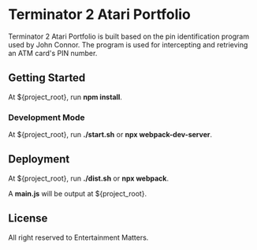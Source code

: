 # Terminator 2 Atari Portfolio

Terminator 2 Atari Portfolio is built based on the pin identification program used by John Connor.
The program is used for intercepting and retrieving an ATM card's PIN number.

## Getting Started

At ${project_root}, run **npm install**.

### Development Mode

At ${project_root}, run **./start.sh** or **npx webpack-dev-server**.


## Deployment

At ${project_root}, run **./dist.sh** or **npx webpack**.

A **main.js** will be output at ${project_root}.

## License

All right reserved to Entertainment Matters.